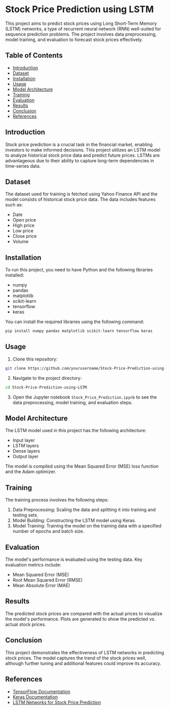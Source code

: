 # Stock Price Prediction using LSTM

This project aims to predict stock prices using Long Short-Term Memory (LSTM) networks, a type of recurrent neural network (RNN) well-suited for sequence prediction problems. The project involves data preprocessing, model training, and evaluation to forecast stock prices effectively.

## Table of Contents
- [Introduction](#introduction)
- [Dataset](#dataset)
- [Installation](#installation)
- [Usage](#usage)
- [Model Architecture](#model-architecture)
- [Training](#training)
- [Evaluation](#evaluation)
- [Results](#results)
- [Conclusion](#conclusion)
- [References](#references)

## Introduction
Stock price prediction is a crucial task in the financial market, enabling investors to make informed decisions. This project utilizes an LSTM model to analyze historical stock price data and predict future prices. LSTMs are advantageous due to their ability to capture long-term dependencies in time-series data.

## Dataset
The dataset used for training is fetched using Yahoo Finance API and the model consists of historical stock price data. The data includes features such as:
- Date
- Open price
- High price
- Low price
- Close price
- Volume

## Installation
To run this project, you need to have Python and the following libraries installed:
- numpy
- pandas
- matplotlib
- scikit-learn
- tensorflow
- keras

You can install the required libraries using the following command:
```bash
pip install numpy pandas matplotlib scikit-learn tensorflow keras
```

## Usage
1. Clone this repository:
```bash
git clone https://github.com/yourusername/Stock-Price-Prediction-using-LSTM.git
```
2. Navigate to the project directory:
```bash
cd Stock-Price-Prediction-using-LSTM
```
3. Open the Jupyter notebook `Stock_Price_Prediction.ipynb` to see the data preprocessing, model training, and evaluation steps.

## Model Architecture
The LSTM model used in this project has the following architecture:
- Input layer
- LSTM layers
- Dense layers
- Output layer

The model is compiled using the Mean Squared Error (MSE) loss function and the Adam optimizer.

## Training
The training process involves the following steps:
1. Data Preprocessing: Scaling the data and splitting it into training and testing sets.
2. Model Building: Constructing the LSTM model using Keras.
3. Model Training: Training the model on the training data with a specified number of epochs and batch size.

## Evaluation
The model's performance is evaluated using the testing data. Key evaluation metrics include:
- Mean Squared Error (MSE)
- Root Mean Squared Error (RMSE)
- Mean Absolute Error (MAE)

## Results
The predicted stock prices are compared with the actual prices to visualize the model's performance. Plots are generated to show the predicted vs. actual stock prices.

## Conclusion
This project demonstrates the effectiveness of LSTM networks in predicting stock prices. The model captures the trend of the stock prices well, although further tuning and additional features could improve its accuracy.

## References
- [TensorFlow Documentation](https://www.tensorflow.org/api_docs)
- [Keras Documentation](https://keras.io/api/)
- [LSTM Networks for Stock Price Prediction](https://arxiv.org/abs/1607.06450)
```